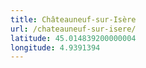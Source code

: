 ```yaml
---
title: Châteauneuf-sur-Isère
url: /chateauneuf-sur-isere/
latitude: 45.014839200000004
longitude: 4.9391394
---
```

